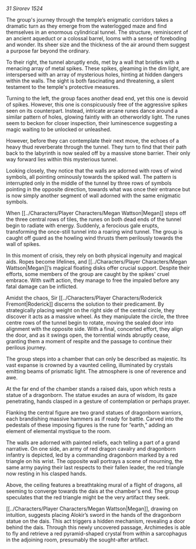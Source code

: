 *31 Sirorev 1524*

The group's journey through the temple’s enigmatic corridors takes a dramatic turn as they emerge from the waterlogged maze and find themselves in an enormous cylindrical tunnel. The structure, reminiscent of an ancient aqueduct or a colossal barrel, looms with a sense of foreboding and wonder. Its sheer size and the thickness of the air around them suggest a purpose far beyond the ordinary.

To their right, the tunnel abruptly ends, met by a wall that bristles with a menacing array of metal spikes. These spikes, gleaming in the dim light, are interspersed with an array of mysterious holes, hinting at hidden dangers within the walls. The sight is both fascinating and threatening, a silent testament to the temple's protective measures.

Turning to the left, the group faces another dead end, yet this one is devoid of spikes. However, this one is conspicuously free of the aggressive spikes seen on its counterpart. Instead, intricate arcane runes dance around a similar pattern of holes, glowing faintly with an otherworldly light. The runes seem to beckon for closer inspection, their luminescence suggesting a magic waiting to be unlocked or unleashed.

However, before they can contemplate their next move, the echoes of a heavy thud reverberate through the tunnel. They turn to find that their path back to the labyrinth is now sealed off by a massive stone barrier. Their only way forward lies within this mysterious tunnel.

Looking closely, they notice that the walls are adorned with rows of wind symbols, all pointing ominously towards the spiked wall. The pattern is interrupted only in the middle of the tunnel by three rows of symbols pointing in the opposite direction, towards what was once their entrance but is now simply another segment of wall adorned with the same enigmatic symbols.

When [[../Characters/Player Characters/Megan Wattson|Megan]] steps off the three central rows of tiles, the runes on both dead ends of the tunnel begin to radiate with energy. Suddenly, a ferocious gale erupts, transforming the once-still tunnel into a roaring wind tunnel. The group is caught off guard as the howling wind thrusts them perilously towards the wall of spikes.

In this moment of crisis, they rely on both physical ingenuity and magical aids. Ropes become lifelines, and [[../Characters/Player Characters/Megan Wattson|Megan]]’s magical floating disks offer crucial support. Despite their efforts, some members of the group are caught by the spikes' cruel embrace. With swift action, they manage to free the impaled before any fatal damage can be inflicted.

Amidst the chaos, Sir [[../Characters/Player Characters/Roderick Fremont|Roderick]] discerns the solution to their predicament. By strategically placing weight on the right side of the central circle, they discover it acts as a massive wheel. As they manipulate the circle, the three centre rows of the tunnel begin to rotate, moving the sealed door into alignment with the opposite side. With a final, concerted effort, they align the door, and as it swings open, the torrential winds abruptly cease, granting them a moment of respite and the passage to continue their perilous journey.

The group steps into a chamber that can only be described as majestic. Its vast expanse is crowned by a vaunted ceiling, illuminated by crystals emitting beams of prismatic light. The atmosphere is one of reverence and awe.

At the far end of the chamber stands a raised dais, upon which rests a statue of a dragonborn. The statue exudes an aura of wisdom, its gaze penetrating, hands clasped in a gesture of contemplation or perhaps prayer.

Flanking the central figure are two grand statues of dragonborn warriors, each brandishing massive hammers as if ready for battle. Carved into the pedestals of these imposing figures is the rune for “earth,” adding an element of elemental mystique to the room.

The walls are adorned with painted reliefs, each telling a part of a grand narrative. On one side, an army of red dragon cavalry and dragonborn infantry is depicted, led by a commanding dragonborn marked by a red triangle on his wrist. The opposite wall portrays a scene of mourning, the same army paying their last respects to their fallen leader, the red triangle now resting in his clasped hands.

Above, the ceiling features a breathtaking mural of a flight of dragons, all seeming to converge towards the dais at the chamber's end. The group speculates that the red triangle might be the very artifact they seek.

[[../Characters/Player Characters/Megan Wattson|Megan]], drawing on intuition, suggests placing Alokir’s sword in the hands of the dragonborn statue on the dais. This act triggers a hidden mechanism, revealing a door behind the dais. Through this newly uncovered passage, Archimedes is able to fly and retrieve a red pyramid-shaped crystal from within a sarcophagus in the adjoining room, presumably the sought-after artifact.